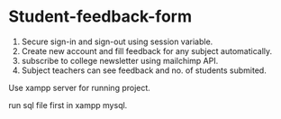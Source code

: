 # Student-feedback-form


1. Secure sign-in and sign-out using session variable.
2. Create new account and fill feedback for any subject  automatically.
3. subscribe to college newsletter using mailchimp API.
4. Subject teachers can see feedback and no. of students submited.


Use xampp server for running project.

run sql file first in xampp mysql.
